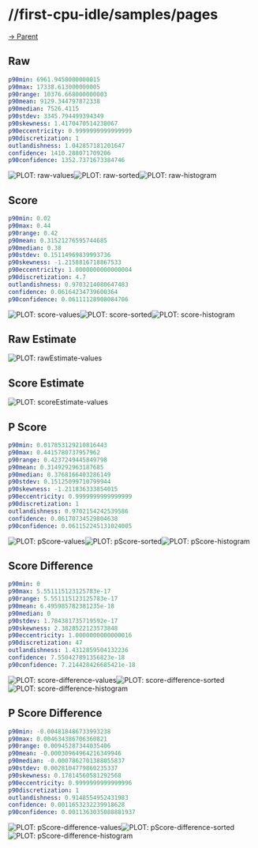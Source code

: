 
# //first-cpu-idle/samples/pages

[→ Parent](../..)


## Raw


```yaml
p90min: 6961.9450000000015
p90max: 17338.613000000005
p90range: 10376.668000000003
p90mean: 9129.344797872338
p90median: 7526.4115
p90stdev: 3345.794499394349
p90skewness: 1.4170470514238067
p90eccentricity: 0.9999999999999999
p90discretization: 1
outlandishness: 1.042857181201647
confidence: 1410.288071709206
p90confidence: 1352.7371673384746

```

![PLOT: raw-values](./raw/values.svg)![PLOT: raw-sorted](./raw/sorted.svg)![PLOT: raw-histogram](./raw/histogram.svg)
## Score


```yaml
p90min: 0.02
p90max: 0.44
p90range: 0.42
p90mean: 0.31521276595744685
p90median: 0.38
p90stdev: 0.15114969839993736
p90skewness: -1.2158816718867533
p90eccentricity: 1.0000000000000004
p90discretization: 4.7
outlandishness: 0.9703214080647483
confidence: 0.06164234739600364
p90confidence: 0.06111128908084706

```

![PLOT: score-values](./score/values.svg)![PLOT: score-sorted](./score/sorted.svg)![PLOT: score-histogram](./score/histogram.svg)
## Raw Estimate

![PLOT: rawEstimate-values](./rawEstimate/values.svg)
## Score Estimate

![PLOT: scoreEstimate-values](./scoreEstimate/values.svg)
## P Score


```yaml
p90min: 0.017853129210816443
p90max: 0.4415780737957962
p90range: 0.4237249445849798
p90mean: 0.3149292963187685
p90median: 0.3768166403286149
p90stdev: 0.15125099710799944
p90skewness: -1.211836333854015
p90eccentricity: 0.9999999999999999
p90discretization: 1
outlandishness: 0.9702154242539586
confidence: 0.06170734529804638
p90confidence: 0.061152245131024005

```

![PLOT: pScore-values](./pScore/values.svg)![PLOT: pScore-sorted](./pScore/sorted.svg)![PLOT: pScore-histogram](./pScore/histogram.svg)
## Score Difference


```yaml
p90min: 0
p90max: 5.551115123125783e-17
p90range: 5.551115123125783e-17
p90mean: 6.495985782381235e-18
p90median: 0
p90stdev: 1.784381735719592e-17
p90skewness: 2.3828522123573848
p90eccentricity: 1.0000000000000016
p90discretization: 47
outlandishness: 1.4312859504132236
confidence: 7.550427891356823e-18
p90confidence: 7.214428426685421e-18

```

![PLOT: score-difference-values](./score-difference/values.svg)![PLOT: score-difference-sorted](./score-difference/sorted.svg)![PLOT: score-difference-histogram](./score-difference/histogram.svg)
## P Score Difference


```yaml
p90min: -0.004818486733993238
p90max: 0.004634386706360821
p90range: 0.00945287344035406
p90mean: -0.00030964964216349946
p90median: -0.0007862701388055837
p90stdev: 0.0028104779860235337
p90skewness: 0.17814560581292568
p90eccentricity: 0.9999999999999996
p90discretization: 1
outlandishness: 0.9148554952431983
confidence: 0.0011653232239918628
p90confidence: 0.0011363035088881937

```

![PLOT: pScore-difference-values](./pScore-difference/values.svg)![PLOT: pScore-difference-sorted](./pScore-difference/sorted.svg)![PLOT: pScore-difference-histogram](./pScore-difference/histogram.svg)